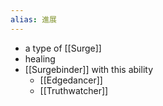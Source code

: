 ```yaml
---
alias: 進展
---
```


- a type of [[Surge]]
- healing
- [[Surgebinder]] with this ability
	- [[Edgedancer]]
	- [[Truthwatcher]]